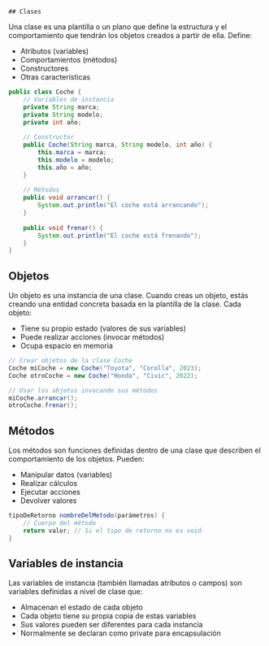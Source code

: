 	## Clases
Una clase es una plantilla o un plano que define la estructura y el comportamiento que tendrán los objetos creados a partir de ella. Define:
- Atributos (variables)
- Comportamientos (métodos)
- Constructores
- Otras características
```java
public class Coche {
    // Variables de instancia
    private String marca;
    private String modelo;
    private int año;
    
    // Constructor
    public Coche(String marca, String modelo, int año) {
        this.marca = marca;
        this.modelo = modelo;
        this.año = año;
    }
    
    // Métodos
    public void arrancar() {
        System.out.println("El coche está arrancando");
    }
    
    public void frenar() {
        System.out.println("El coche está frenando");
    }
}
```

## Objetos
Un objeto es una instancia de una clase. Cuando creas un objeto, estás creando una entidad concreta basada en la plantilla de la clase. Cada objeto:
- Tiene su propio estado (valores de sus variables)
- Puede realizar acciones (invocar métodos)
- Ocupa espacio en memoria
```java
// Crear objetos de la clase Coche
Coche miCoche = new Coche("Toyota", "Corolla", 2023);
Coche otroCoche = new Coche("Honda", "Civic", 2022);

// Usar los objetos invocando sus métodos
miCoche.arrancar();
otroCoche.frenar();
```

## Métodos
Los métodos son funciones definidas dentro de una clase que describen el comportamiento de los objetos. Pueden:
- Manipular datos (variables)
- Realizar cálculos
- Ejecutar acciones
- Devolver valores
```java
tipoDeRetorno nombreDelMetodo(parámetros) {
    // Cuerpo del método
    return valor; // Si el tipo de retorno no es void
}
```

## Variables de instancia
Las variables de instancia (también llamadas atributos o campos) son variables definidas a nivel de clase que:
- Almacenan el estado de cada objeto
- Cada objeto tiene su propia copia de estas variables
- Sus valores pueden ser diferentes para cada instancia
- Normalmente se declaran como private para encapsulación